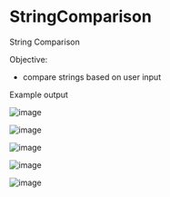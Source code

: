 # StringComparison
String Comparison


Objective:
- compare strings based on user input

Example output

![image](https://user-images.githubusercontent.com/97081479/184019645-7607b3ea-120b-4369-873a-b7d0f2070ad2.png)

![image](https://user-images.githubusercontent.com/97081479/184019709-d9fbd76b-e09b-4774-9a66-5fab1ba20f46.png)

![image](https://user-images.githubusercontent.com/97081479/184019787-69d38b74-3f2d-4797-8367-1a9fd6234376.png)

![image](https://user-images.githubusercontent.com/97081479/184019877-45338892-a00d-48c4-930d-49dd3a0697d2.png)

![image](https://user-images.githubusercontent.com/97081479/184019927-3ac54493-86e3-4c8f-b4cb-e89b5c67cbbe.png)
